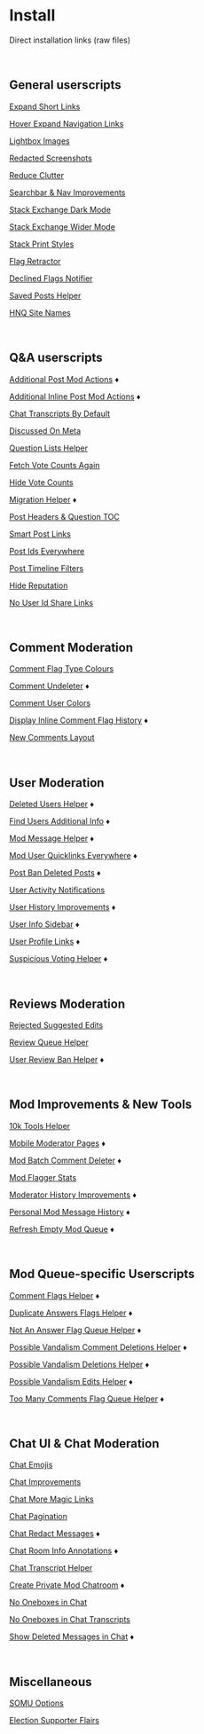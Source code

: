 # Install

Direct installation links (raw files)



<br>

## General userscripts

[Expand Short Links](https://github.com/samliew/SO-mod-userscripts/raw/master/local-dev/ExpandShortLinks.user.js)

[Hover Expand Navigation Links](https://github.com/samliew/SO-mod-userscripts/raw/master/local-dev/HoverExpandNavigationLinks.user.js)

[Lightbox Images](https://github.com/samliew/SO-mod-userscripts/raw/master/local-dev/LightboxImages.user.js)

[Redacted Screenshots](https://github.com/samliew/SO-mod-userscripts/raw/master/local-dev/RedactedScreenshots.user.js)

[Reduce Clutter](https://github.com/samliew/SO-mod-userscripts/raw/master/local-dev/ReduceClutter.user.js)

[Searchbar & Nav Improvements](https://github.com/samliew/SO-mod-userscripts/raw/master/local-dev/SearchbarNavImprovements.user.js)

[Stack Exchange Dark Mode](https://github.com/samliew/SO-mod-userscripts/raw/master/local-dev/StackExchangeDarkMode.user.js)

[Stack Exchange Wider Mode](https://github.com/samliew/SO-mod-userscripts/raw/master/local-dev/StackExchangeWiderMode.user.js)

[Stack Print Styles](https://github.com/samliew/SO-mod-userscripts/raw/master/local-dev/StackPrintStyles.user.js)

[Flag Retractor](https://github.com/samliew/SO-mod-userscripts/raw/master/local-dev/FlagRetractor.user.js)

[Declined Flags Notifier](https://github.com/samliew/SO-mod-userscripts/raw/master/local-dev/DeclinedFlagsNotifier.user.js)

[Saved Posts Helper](https://github.com/samliew/SO-mod-userscripts/raw/master/local-dev/SavedPostsHelper.user.js)

[HNQ Site Names](https://github.com/samliew/SO-mod-userscripts/raw/master/local-dev/HNQSiteNames.user.js)



<br>

## Q&A userscripts

[Additional Post Mod Actions](https://github.com/samliew/SO-mod-userscripts/raw/master/local-dev/AdditionalPostModActions.user.js) ♦

[Additional Inline Post Mod Actions](https://github.com/samliew/SO-mod-userscripts/raw/master/local-dev/AdditionalInlinePostModMenu.user.js) ♦

[Chat Transcripts By Default](https://github.com/samliew/SO-mod-userscripts/raw/master/local-dev/ChatTranscriptsByDefault.user.js)

[Discussed On Meta](https://github.com/samliew/SO-mod-userscripts/raw/master/local-dev/DiscussedOnMeta.user.js)

[Question Lists Helper](https://github.com/samliew/SO-mod-userscripts/raw/master/local-dev/QuestionListsHelper.user.js)

[Fetch Vote Counts Again](https://github.com/samliew/SO-mod-userscripts/raw/master/local-dev/FetchVoteCountsAgain.user.js)

[Hide Vote Counts](https://github.com/samliew/SO-mod-userscripts/raw/master/local-dev/HideVoteCounts.user.js)

[Migration Helper](https://github.com/samliew/SO-mod-userscripts/raw/master/local-dev/MigrationHelper.user.js) ♦

[Post Headers & Question TOC](https://github.com/samliew/SO-mod-userscripts/raw/master/local-dev/PostHeadersQuestionToc.user.js)

[Smart Post Links](https://github.com/samliew/SO-mod-userscripts/raw/master/local-dev/SmartPostLinks.user.js)

[Post Ids Everywhere](https://github.com/samliew/SO-mod-userscripts/raw/master/local-dev/PostIdsEverywhere.user.js)

[Post Timeline Filters](https://github.com/samliew/SO-mod-userscripts/raw/master/local-dev/PostTimelineFilters.user.js)

[Hide Reputation](https://github.com/samliew/SO-mod-userscripts/raw/master/local-dev/HideReputation.user.js)

[No User Id Share Links](https://github.com/samliew/SO-mod-userscripts/raw/master/local-dev/NoUserIdShareLinks.user.js)



<br>

## Comment Moderation

[Comment Flag Type Colours](https://github.com/samliew/SO-mod-userscripts/raw/master/local-dev/CommentFlagTypeColours.user.js)

[Comment Undeleter](https://github.com/samliew/SO-mod-userscripts/raw/master/local-dev/CommentUndeleter.user.js) ♦

[Comment User Colors](https://github.com/samliew/SO-mod-userscripts/raw/master/local-dev/CommentUserColours.user.js)

[Display Inline Comment Flag History](https://github.com/samliew/SO-mod-userscripts/raw/master/local-dev/DisplayInlineCommentFlagHistory.user.js) ♦

[New Comments Layout](https://github.com/samliew/SO-mod-userscripts/raw/master/local-dev/NewCommentsLayout.user.js)



<br>

## User Moderation

[Deleted Users Helper](https://github.com/samliew/SO-mod-userscripts/raw/master/local-dev/DeletedUsersHelper.user.js) ♦

[Find Users Additional Info](https://github.com/samliew/SO-mod-userscripts/raw/master/local-dev/FindUsersAdditionalInfo.user.js) ♦

[Mod Message Helper](https://github.com/samliew/SO-mod-userscripts/raw/master/local-dev/ModMessageHelper.user.js) ♦

[Mod User Quicklinks Everywhere](https://github.com/samliew/SO-mod-userscripts/raw/master/local-dev/ModUserQuicklinksEverywhere.user.js) ♦

[Post Ban Deleted Posts](https://github.com/samliew/SO-mod-userscripts/raw/master/local-dev/PostBanDeletedPosts.user.js) ♦

[User Activity Notifications](https://github.com/samliew/SO-mod-userscripts/raw/master/local-dev/UserActivityNotifications.user.js)

[User History Improvements](https://github.com/samliew/SO-mod-userscripts/raw/master/local-dev/UserHistoryImprovements.user.js) ♦

[User Info Sidebar](https://github.com/samliew/SO-mod-userscripts/raw/master/local-dev/UserInfoSidebar.user.js) ♦

[User Profile Links](https://github.com/samliew/SO-mod-userscripts/raw/master/local-dev/UserProfileLinks.user.js) ♦

[Suspicious Voting Helper](https://github.com/samliew/SO-mod-userscripts/raw/master/local-dev/SuspiciousVotingHelper.user.js) ♦



<br>

## Reviews Moderation

[Rejected Suggested Edits](https://github.com/samliew/SO-mod-userscripts/raw/master/local-dev/RejectedSuggestedEdits.user.js)

[Review Queue Helper](https://github.com/samliew/SO-mod-userscripts/raw/master/local-dev/ReviewQueueHelper.user.js)

[User Review Ban Helper](https://github.com/samliew/SO-mod-userscripts/raw/master/local-dev/UserReviewBanHelper.user.js) ♦



<br>

## Mod Improvements & New Tools

[10k Tools Helper](https://github.com/samliew/SO-mod-userscripts/raw/master/local-dev/10kToolsHelper.user.js)

[Mobile Moderator Pages](https://github.com/samliew/SO-mod-userscripts/raw/master/local-dev/MobileModeratorPages.user.js) ♦

[Mod Batch Comment Deleter](https://github.com/samliew/SO-mod-userscripts/raw/master/local-dev/ModBatchCommentDeleter.user.js) ♦

[Mod Flagger Stats](https://github.com/samliew/SO-mod-userscripts/raw/master/local-dev/ModFlaggerStats.user.js)

[Moderator History Improvements](https://github.com/samliew/SO-mod-userscripts/raw/master/local-dev/ModeratorHistoryImprovements.user.js) ♦

[Personal Mod Message History](https://github.com/samliew/SO-mod-userscripts/raw/master/local-dev/PersonalModMessageHistory.user.js) ♦

[Refresh Empty Mod Queue](https://github.com/samliew/SO-mod-userscripts/raw/master/local-dev/RefreshEmptyModQueue.user.js) ♦



<br>

## Mod Queue-specific Userscripts

[Comment Flags Helper](https://github.com/samliew/SO-mod-userscripts/raw/master/local-dev/CommentFlagsHelper.user.js) ♦

[Duplicate Answers Flags Helper](https://github.com/samliew/SO-mod-userscripts/raw/master/local-dev/DuplicateAnswersFlagsHelper.user.js) ♦

[Not An Answer Flag Queue Helper](https://github.com/samliew/SO-mod-userscripts/raw/master/local-dev/NotAnAnswerFlagQueueHelper.user.js) ♦

[Possible Vandalism Comment Deletions Helper](https://github.com/samliew/SO-mod-userscripts/raw/master/local-dev/PossibleVandalismCommentDeletionsHelper.user.js) ♦

[Possible Vandalism Deletions Helper](https://github.com/samliew/SO-mod-userscripts/raw/master/local-dev/PossibleVandalismDeletionsHelper.user.js) ♦

[Possible Vandalism Edits Helper](https://github.com/samliew/SO-mod-userscripts/raw/master/local-dev/PossibleVandalismEditsHelper.user.js) ♦

[Too Many Comments Flag Queue Helper](https://github.com/samliew/SO-mod-userscripts/raw/master/local-dev/TooManyCommentsFlagQueueHelper.user.js) ♦



<br>

## Chat UI & Chat Moderation

[Chat Emojis](https://github.com/samliew/SO-mod-userscripts/raw/master/local-dev/ChatEmojis.user.js)

[Chat Improvements](https://github.com/samliew/SO-mod-userscripts/raw/master/local-dev/ChatImprovements.user.js)

[Chat More Magic Links](https://github.com/samliew/SO-mod-userscripts/raw/master/local-dev/ChatMoreMagicLinks.user.js)

[Chat Pagination](https://github.com/samliew/SO-mod-userscripts/raw/master/local-dev/ChatPagination.user.js)

[Chat Redact Messages](https://github.com/samliew/SO-mod-userscripts/raw/master/local-dev/ChatRedactMessages.user.js) ♦

[Chat Room Info Annotations](https://github.com/samliew/SO-mod-userscripts/raw/master/local-dev/ChatRoomInfoAnnotations.user.js) ♦

[Chat Transcript Helper](https://github.com/samliew/SO-mod-userscripts/raw/master/local-dev/ChatTranscriptHelper.user.js)

[Create Private Mod Chatroom](https://github.com/samliew/SO-mod-userscripts/raw/master/local-dev/CreatePrivateModChatroom.user.js) ♦

[No Oneboxes in Chat](https://github.com/samliew/SO-mod-userscripts/raw/master/local-dev/NoOneboxesInChat.user.js)

[No Oneboxes in Chat Transcripts](https://github.com/samliew/SO-mod-userscripts/raw/master/local-dev/NoOneboxesInChatTranscripts.user.js)

[Show Deleted Messages in Chat](https://github.com/samliew/SO-mod-userscripts/raw/master/local-dev/ShowDeletedMessagesInChat.user.js) ♦



<br>

## Miscellaneous

[SOMU Options](https://github.com/samliew/SO-mod-userscripts/raw/master/local-dev/SOMU-options.user.js)

[Election Supporter Flairs](https://github.com/samliew/SO-mod-userscripts/raw/master/local-dev/ElectionSupporterFlairs.user.js)
